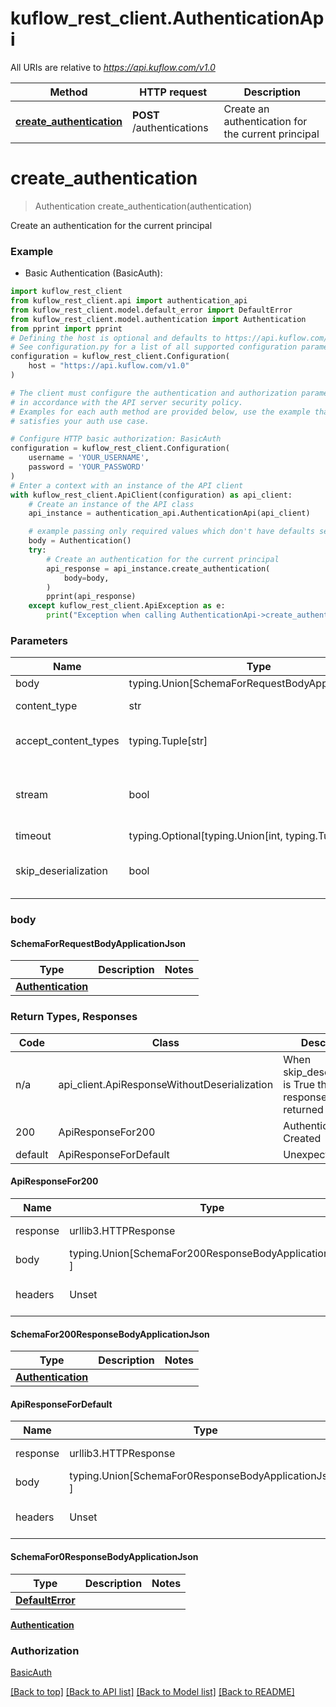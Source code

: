 # kuflow_rest_client.AuthenticationApi

All URIs are relative to *https://api.kuflow.com/v1.0*

Method | HTTP request | Description
------------- | ------------- | -------------
[**create_authentication**](AuthenticationApi.md#create_authentication) | **POST** /authentications | Create an authentication for the current principal

# **create_authentication**
> Authentication create_authentication(authentication)

Create an authentication for the current principal

### Example

* Basic Authentication (BasicAuth):
```python
import kuflow_rest_client
from kuflow_rest_client.api import authentication_api
from kuflow_rest_client.model.default_error import DefaultError
from kuflow_rest_client.model.authentication import Authentication
from pprint import pprint
# Defining the host is optional and defaults to https://api.kuflow.com/v1.0
# See configuration.py for a list of all supported configuration parameters.
configuration = kuflow_rest_client.Configuration(
    host = "https://api.kuflow.com/v1.0"
)

# The client must configure the authentication and authorization parameters
# in accordance with the API server security policy.
# Examples for each auth method are provided below, use the example that
# satisfies your auth use case.

# Configure HTTP basic authorization: BasicAuth
configuration = kuflow_rest_client.Configuration(
    username = 'YOUR_USERNAME',
    password = 'YOUR_PASSWORD'
)
# Enter a context with an instance of the API client
with kuflow_rest_client.ApiClient(configuration) as api_client:
    # Create an instance of the API class
    api_instance = authentication_api.AuthenticationApi(api_client)

    # example passing only required values which don't have defaults set
    body = Authentication()
    try:
        # Create an authentication for the current principal
        api_response = api_instance.create_authentication(
            body=body,
        )
        pprint(api_response)
    except kuflow_rest_client.ApiException as e:
        print("Exception when calling AuthenticationApi->create_authentication: %s\n" % e)
```
### Parameters

Name | Type | Description  | Notes
------------- | ------------- | ------------- | -------------
body | typing.Union[SchemaForRequestBodyApplicationJson] | required |
content_type | str | optional, default is 'application/json' | Selects the schema and serialization of the request body
accept_content_types | typing.Tuple[str] | default is ('application/json', ) | Tells the server the content type(s) that are accepted by the client
stream | bool | default is False | if True then the response.content will be streamed and loaded from a file like object. When downloading a file, set this to True to force the code to deserialize the content to a FileSchema file
timeout | typing.Optional[typing.Union[int, typing.Tuple]] | default is None | the timeout used by the rest client
skip_deserialization | bool | default is False | when True, headers and body will be unset and an instance of api_client.ApiResponseWithoutDeserialization will be returned

### body

#### SchemaForRequestBodyApplicationJson
Type | Description  | Notes
------------- | ------------- | -------------
[**Authentication**](Authentication.md) |  | 


### Return Types, Responses

Code | Class | Description
------------- | ------------- | -------------
n/a | api_client.ApiResponseWithoutDeserialization | When skip_deserialization is True this response is returned
200 | ApiResponseFor200 | Authentication Created 
default | ApiResponseForDefault | Unexpected error 

#### ApiResponseFor200
Name | Type | Description  | Notes
------------- | ------------- | ------------- | -------------
response | urllib3.HTTPResponse | Raw response |
body | typing.Union[SchemaFor200ResponseBodyApplicationJson, ] |  |
headers | Unset | headers were not defined |

#### SchemaFor200ResponseBodyApplicationJson
Type | Description  | Notes
------------- | ------------- | -------------
[**Authentication**](Authentication.md) |  | 


#### ApiResponseForDefault
Name | Type | Description  | Notes
------------- | ------------- | ------------- | -------------
response | urllib3.HTTPResponse | Raw response |
body | typing.Union[SchemaFor0ResponseBodyApplicationJson, ] |  |
headers | Unset | headers were not defined |

#### SchemaFor0ResponseBodyApplicationJson
Type | Description  | Notes
------------- | ------------- | -------------
[**DefaultError**](DefaultError.md) |  | 



[**Authentication**](Authentication.md)

### Authorization

[BasicAuth](../README.md#BasicAuth)

[[Back to top]](#) [[Back to API list]](../README.md#documentation-for-api-endpoints) [[Back to Model list]](../README.md#documentation-for-models) [[Back to README]](../README.md)

